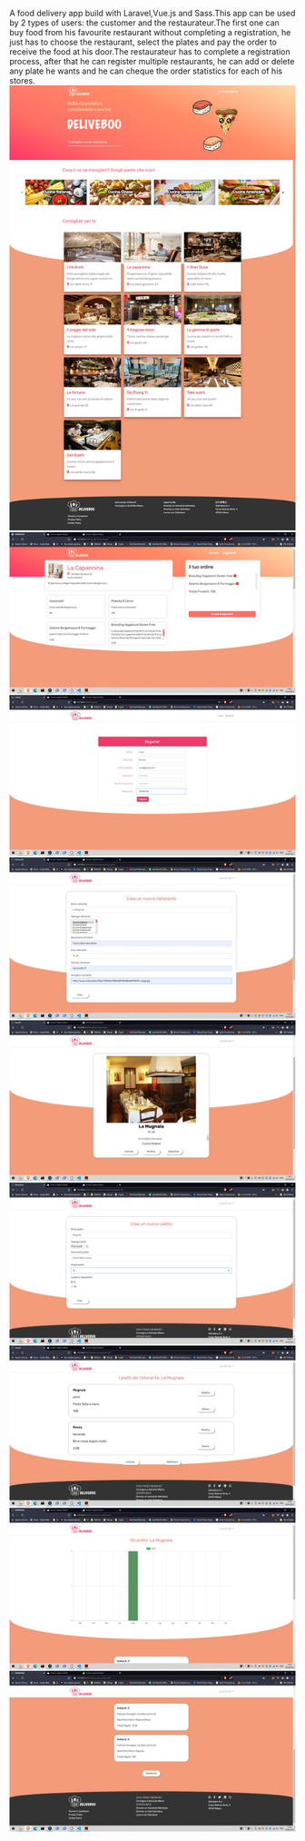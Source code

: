 A food delivery app build with Laravel,Vue.js and Sass.This app can be used by 2 types of users: the customer and the restaurateur.The first one can buy food from his favourite restaurant without completing a registration, he just has to choose the restaurant, select the plates and pay the order to receive the food at his door.The restaurateur has to complete a registration process, after that he can register multiple restaurants, he can add or delete any plate he wants and he can cheque the order statistics for each of his stores.
![](screen/del1.png)
![](screen/del2.jpg)
![](screen/del3.jpg)
![](screen/del4.jpg)
![](screen/del5.jpg)
![](screen/del6.jpg)
![](screen/del7.jpg)
![](screen/del8.jpg)
![](screen/del9.jpg)
